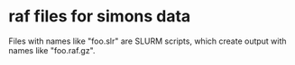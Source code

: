 # raf files for simons data

Files with names like "foo.slr" are SLURM scripts, which create output
with names like "foo.raf.gz".
